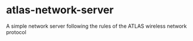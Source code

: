 # atlas-network-server
A simple network server following the rules of the ATLAS wireless network protocol
